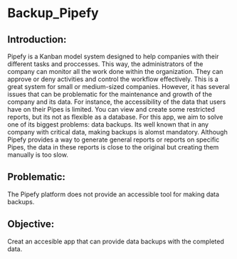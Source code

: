 # Backup_Pipefy
## Introduction:
Pipefy is a Kanban model system designed to help companies with their different tasks and proccesses. This way, the administrators of the company can monitor all the work done within the organization. They can approve or deny activities and control the workflow effectively.
  This is a great system for small or medium-sized companies. However, it has several issues that can be problematic for the maintenance and growth of the company and its data. For instance, the accessibility of the data that users have on their Pipes is limited. You can view and create some restricted reports, but its not as flexible as a database.
  For this app, we aim to solve one of its biggest problems: data backups. Its well known that in any company with critical data, making backups is alomst mandatory. Although Pipefy provides a way to generate general reports or reports on specific Pipes, the data in these reports is close to the original but creating them manually is too slow.

## Problematic:
The Pipefy platform does not provide an accessible tool for making data backups.

## Objective:
Creat an accesible app that can provide data backups with the completed data.
